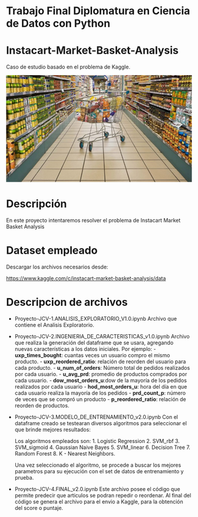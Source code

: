 # Trabajo Final Diplomatura en Ciencia de Datos con Python
# Instacart-Market-Basket-Analysis

Caso de estudio basado en el problema de Kaggle.

![Market Basket Analysis](./imagenes/supermercado-750x430.jpg)

# Descripción
En este proyecto intentaremos resolver el problema de Instacart Market Basket Analysis

# Dataset empleado
Descargar los archivos necesarios desde:

https://www.kaggle.com/c/instacart-market-basket-analysis/data


# Descripcion de archivos

- Proyecto-JCV-1.ANALISIS_EXPLORATORIO_V1.0.ipynb
    Archivo que contiene el Analisis Exploratorio.

- Proyecto-JCV-2.INGENIERIA_DE_CARACTERISTICAS_v1.0.ipynb
    Archivo que realiza la generación del dataframe que se usara, agregando nuevas características a los datos iniciales.
    Por ejemplo:
           - **uxp_times_bought**: cuantas veces un usuario compro el mismo producto.
           - **uxp_reordered_ratio**: relación de reorden del usuario para cada producto.
           - **u_num_of_orders**: Número total de pedidos realizados por cada usuario.
           - **u_avg_prd**: promedio de productos comprados por cada usuario.
           - **dow_most_orders_u**:dow de la mayoría de los pedidos realizados por cada usuario 
           - **hod_most_orders_u**: hora del día en que cada usuario realiza la mayoría de los pedidos
           - **prd_count_p**: número de veces que se compró un producto
           - **p_reordered_ratio**: relación de reorden de productos.

- Proyecto-JCV-3.MODELO_DE_ENTRENAMIENTO_v2.0.ipynb
    Con el dataframe creado se testearan diversos algoritmos para seleccionar el que brinde mejores resultados:
    
    Los algoritmos empleados son:
        1. Logistic Regression
        2. SVM_rbf
        3. SVM_sigmoid
        4. Gaussian Naive Bayes
        5. SVM_linear
        6. Decision Tree
        7. Random Forest
        8. K - Nearest Neighbors.

    Una vez seleccionado el algoritmo, se procede a buscar los mejores parametros para su ejecución con el set de datos de entrenamiento y prueba.

- Proyecto-JCV-4.FINAL_v2.0.ipynb
    Este archivo posee el código que permite predecir que articulos se podran repedir o reordenar.
    Al final del código se genera el archivo para el envio a Kaggle, para la obtención del score o puntaje.


